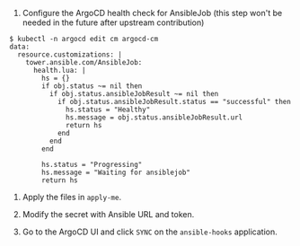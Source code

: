 1. Configure the ArgoCD health check for AnsibleJob (this step won't be needed in the future after upstream contribution)

```
$ kubectl -n argocd edit cm argocd-cm
data:
  resource.customizations: |
    tower.ansible.com/AnsibleJob:
      health.lua: |
        hs = {}
        if obj.status ~= nil then
          if obj.status.ansibleJobResult ~= nil then
            if obj.status.ansibleJobResult.status == "successful" then
              hs.status = "Healthy"
              hs.message = obj.status.ansibleJobResult.url
              return hs
            end
          end
        end

        hs.status = "Progressing"
        hs.message = "Waiting for ansiblejob"
        return hs
```

1. Apply the files in `apply-me`. 

1. Modify the secret with Ansible URL and token.

1. Go to the ArgoCD UI and click `SYNC` on the `ansible-hooks` application.
